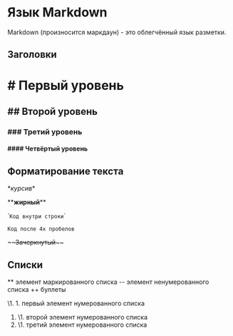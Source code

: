 # Язык Markdown

Markdown (произносится маркдаун) - это облегчённый язык разметки.

## Заголовки
# \# Первый уровень
## \#\# Второй уровень
### \#\#\# Третий уровень
#### \#\#\#\# Четвёртый уровень

## Форматирование текста

\**курсив*\*

\*\***жирный**\*\*

\``Код внутри строки`\`

    Код после 4х пробелов

\~\~~~Зачеркнутый~~\~\~

## Списки

\** элемент маркированного списка
\-- элемент ненумерованного списка
\++ буллеты

\1. 1. первый элемент нумерованного списка
1. \1. второй элемент нумерованного списка
1. \1. третий элемент нумерованного списка
